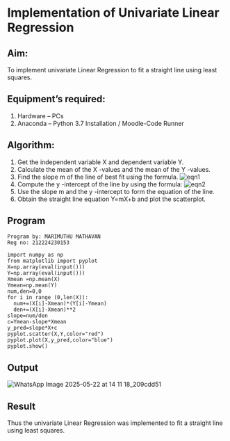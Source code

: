 # Implementation of Univariate Linear Regression
## Aim:
To implement univariate Linear Regression to fit a straight line using least squares.
## Equipment’s required:
1.	Hardware – PCs
2.	Anaconda – Python 3.7 Installation / Moodle-Code Runner
## Algorithm:
1.	Get the independent variable X and dependent variable Y.
2.	Calculate the mean of the X -values and the mean of the Y -values.
3.	Find the slope m of the line of best fit using the formula.
 ![eqn1](./eq1.jpg)
4.	Compute the y -intercept of the line by using the formula:
![eqn2](./eq2.jpg)  
5.	Use the slope m and the y -intercept to form the equation of the line.
6.	Obtain the straight line equation Y=mX+b and plot the scatterplot.
## Program
```
Program by: MARIMUTHU MATHAVAN
Reg no: 212224230153
```
```
import numpy as np
from matplotlib import pyplot
X=np.array(eval(input()))
Y=np.array(eval(input()))
Xmean =np.mean(X)
Ymean=np.mean(Y)
num,den=0,0
for i in range (0,len(X)):
  num+=(X[i]-Xmean)*(Y[i]-Ymean)
  den+=(X[i]-Xmean)**2
slope=num/den
c=Ymean-slope*Xmean
y_pred=slope*X+c
pyplot.scatter(X,Y,color="red")
pyplot.plot(X,y_pred,color="blue")
pyplot.show()
```
## Output

![WhatsApp Image 2025-05-22 at 14 11 18_209cdd51](https://github.com/user-attachments/assets/fb601cfb-a6ad-4454-812d-6a6e40f603bc)

## Result
Thus the univariate Linear Regression was implemented to fit a straight line using least squares.
